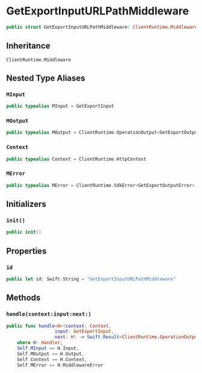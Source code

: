 # GetExportInputURLPathMiddleware

``` swift
public struct GetExportInputURLPathMiddleware: ClientRuntime.Middleware 
```

## Inheritance

`ClientRuntime.Middleware`

## Nested Type Aliases

### `MInput`

``` swift
public typealias MInput = GetExportInput
```

### `MOutput`

``` swift
public typealias MOutput = ClientRuntime.OperationOutput<GetExportOutputResponse>
```

### `Context`

``` swift
public typealias Context = ClientRuntime.HttpContext
```

### `MError`

``` swift
public typealias MError = ClientRuntime.SdkError<GetExportOutputError>
```

## Initializers

### `init()`

``` swift
public init() 
```

## Properties

### `id`

``` swift
public let id: Swift.String = "GetExportInputURLPathMiddleware"
```

## Methods

### `handle(context:input:next:)`

``` swift
public func handle<H>(context: Context,
                  input: GetExportInput,
                  next: H) -> Swift.Result<ClientRuntime.OperationOutput<GetExportOutputResponse>, MError>
    where H: Handler,
    Self.MInput == H.Input,
    Self.MOutput == H.Output,
    Self.Context == H.Context,
    Self.MError == H.MiddlewareError
```
